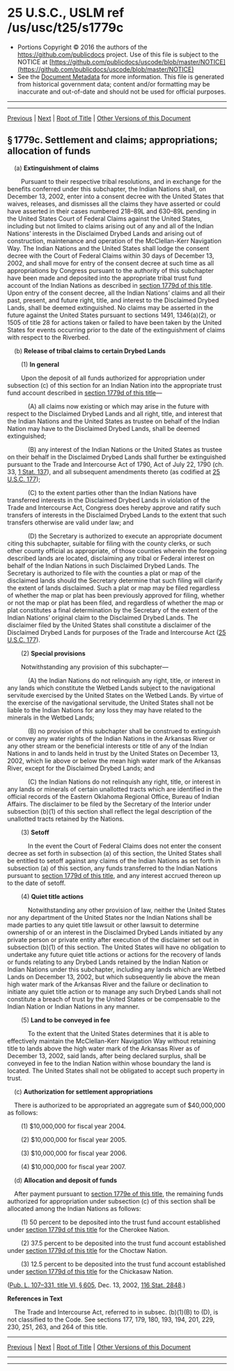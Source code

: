 ---
---

# 25 U.S.C., USLM ref /us/usc/t25/s1779c

* Portions Copyright © 2016 the authors of the https://github.com/publicdocs project.
  Use of this file is subject to the NOTICE at [https://github.com/publicdocs/uscode/blob/master/NOTICE](https://github.com/publicdocs/uscode/blob/master/NOTICE)
* See the [Document Metadata](././../../../../..//README.md) for more information.
  This file is generated from historical government data; content and/or formatting may be inaccurate and out-of-date and should not be used for official purposes.

----------
----------

[Previous](./../../../../..//us/usc/t25/ch19/schXIII/m__us_usc_t25_s1779b.md) | [Next](./../../../../..//us/usc/t25/ch19/schXIII/m__us_usc_t25_s1779d.md) | [Root of Title](./../../../../../) | [Other Versions of this Document](https://publicdocs.github.io/go/links?ns=uslm&ref=%2Fus%2Fusc%2Ft25%2Fs1779c)

## § 1779c. Settlement and claims; appropriations; allocation of funds

    (a) __Extinguishment of claims__ 

        Pursuant to their respective tribal resolutions, and in exchange for the benefits conferred under this subchapter, the Indian Nations shall, on December 13, 2002, enter into a consent decree with the United States that waives, releases, and dismisses all the claims they have asserted or could have asserted in their cases numbered 218–89L and 630–89L pending in the United States Court of Federal Claims against the United States, including but not limited to claims arising out of any and all of the Indian Nations’ interests in the Disclaimed Drybed Lands and arising out of construction, maintenance and operation of the McClellan-Kerr Navigation Way. The Indian Nations and the United States shall lodge the consent decree with the Court of Federal Claims within 30 days of December 13, 2002, and shall move for entry of the consent decree at such time as all appropriations by Congress pursuant to the authority of this subchapter have been made and deposited into the appropriate tribal trust fund account of the Indian Nations as described in [section 1779d of this title][/us/usc/t25/s1779d]. Upon entry of the consent decree, all the Indian Nations’ claims and all their past, present, and future right, title, and interest to the Disclaimed Drybed Lands, shall be deemed extinguished. No claims may be asserted in the future against the United States pursuant to sections 1491, 1346(a)(2), or 1505 of title 28 for actions taken or failed to have been taken by the United States for events occurring prior to the date of the extinguishment of claims with respect to the Riverbed.

    (b) __Release of tribal claims to certain Drybed Lands__ 

        (1) __In general__ 

        Upon the deposit of all funds authorized for appropriation under subsection (c) of this section for an Indian Nation into the appropriate trust fund account described in [section 1779d of this title][/us/usc/t25/s1779d]—

            (A) all claims now existing or which may arise in the future with respect to the Disclaimed Drybed Lands and all right, title, and interest that the Indian Nations and the United States as trustee on behalf of the Indian Nation may have to the Disclaimed Drybed Lands, shall be deemed extinguished;

            (B) any interest of the Indian Nations or the United States as trustee on their behalf in the Disclaimed Drybed Lands shall further be extinguished pursuant to the Trade and Intercourse Act of 1790, Act of July 22, 1790 (ch. 33, [1 Stat. 137][/us/stat/1/137]), and all subsequent amendments thereto (as codified at [25 U.S.C. 177][/us/usc/t25/s177]);

            (C) to the extent parties other than the Indian Nations have transferred interests in the Disclaimed Drybed Lands in violation of the Trade and Intercourse Act, Congress does hereby approve and ratify such transfers of interests in the Disclaimed Drybed Lands to the extent that such transfers otherwise are valid under law; and

            (D) the Secretary is authorized to execute an appropriate document citing this subchapter, suitable for filing with the county clerks, or such other county official as appropriate, of those counties wherein the foregoing described lands are located, disclaiming any tribal or Federal interest on behalf of the Indian Nations in such Disclaimed Drybed Lands. The Secretary is authorized to file with the counties a plat or map of the disclaimed lands should the Secretary determine that such filing will clarify the extent of lands disclaimed. Such a plat or map may be filed regardless of whether the map or plat has been previously approved for filing, whether or not the map or plat has been filed, and regardless of whether the map or plat constitutes a final determination by the Secretary of the extent of the Indian Nations’ original claim to the Disclaimed Drybed Lands. The disclaimer filed by the United States shall constitute a disclaimer of the Disclaimed Drybed Lands for purposes of the Trade and Intercourse Act ([25 U.S.C. 177][/us/usc/t25/s177]).

        (2) __Special provisions__ 

        Notwithstanding any provision of this subchapter—

            (A) the Indian Nations do not relinquish any right, title, or interest in any lands which constitute the Wetbed Lands subject to the navigational servitude exercised by the United States on the Wetbed Lands. By virtue of the exercise of the navigational servitude, the United States shall not be liable to the Indian Nations for any loss they may have related to the minerals in the Wetbed Lands;

            (B) no provision of this subchapter shall be construed to extinguish or convey any water rights of the Indian Nations in the Arkansas River or any other stream or the beneficial interests or title of any of the Indian Nations in and to lands held in trust by the United States on December 13, 2002, which lie above or below the mean high water mark of the Arkansas River, except for the Disclaimed Drybed Lands; and

            (C) the Indian Nations do not relinquish any right, title, or interest in any lands or minerals of certain unallotted tracts which are identified in the official records of the Eastern Oklahoma Regional Office, Bureau of Indian Affairs. The disclaimer to be filed by the Secretary of the Interior under subsection (b)(1) of this section shall reflect the legal description of the unallotted tracts retained by the Nations.

        (3) __Setoff__ 

            In the event the Court of Federal Claims does not enter the consent decree as set forth in subsection (a) of this section, the United States shall be entitled to setoff against any claims of the Indian Nations as set forth in subsection (a) of this section, any funds transferred to the Indian Nations pursuant to [section 1779d of this title][/us/usc/t25/s1779d], and any interest accrued thereon up to the date of setoff.

        (4) __Quiet title actions__ 

            Notwithstanding any other provision of law, neither the United States nor any department of the United States nor the Indian Nations shall be made parties to any quiet title lawsuit or other lawsuit to determine ownership of or an interest in the Disclaimed Drybed Lands initiated by any private person or private entity after execution of the disclaimer set out in subsection (b)(1) of this section. The United States will have no obligation to undertake any future quiet title actions or actions for the recovery of lands or funds relating to any Drybed Lands retained by the Indian Nation or Indian Nations under this subchapter, including any lands which are Wetbed Lands on December 13, 2002, but which subsequently lie above the mean high water mark of the Arkansas River and the failure or declination to initiate any quiet title action or to manage any such Drybed Lands shall not constitute a breach of trust by the United States or be compensable to the Indian Nation or Indian Nations in any manner.

        (5) __Land to be conveyed in fee__ 

            To the extent that the United States determines that it is able to effectively maintain the McClellan-Kerr Navigation Way without retaining title to lands above the high water mark of the Arkansas River as of December 13, 2002, said lands, after being declared surplus, shall be conveyed in fee to the Indian Nation within whose boundary the land is located. The United States shall not be obligated to accept such property in trust.

    (c) __Authorization for settlement appropriations__ 

    There is authorized to be appropriated an aggregate sum of $40,000,000 as follows:

        (1) $10,000,000 for fiscal year 2004.

        (2) $10,000,000 for fiscal year 2005.

        (3) $10,000,000 for fiscal year 2006.

        (4) $10,000,000 for fiscal year 2007.

    (d) __Allocation and deposit of funds__ 

    After payment pursuant to [section 1779e of this title][/us/usc/t25/s1779e], the remaining funds authorized for appropriation under subsection (c) of this section shall be allocated among the Indian Nations as follows:

        (1) 50 percent to be deposited into the trust fund account established under [section 1779d of this title][/us/usc/t25/s1779d] for the Cherokee Nation.

        (2) 37.5 percent to be deposited into the trust fund account established under [section 1779d of this title][/us/usc/t25/s1779d] for the Choctaw Nation.

        (3) 12.5 percent to be deposited into the trust fund account established under [section 1779d of this title][/us/usc/t25/s1779d] for the Chickasaw Nation.

([Pub. L. 107–331, title VI, § 605][/us/pl/107/331/s605], Dec. 13, 2002, [116 Stat. 2848][/us/stat/116/2848].)

 __References in Text__ 

    The Trade and Intercourse Act, referred to in subsec. (b)(1)(B) to (D), is not classified to the Code. See sections 177, 179, 180, 193, 194, 201, 229, 230, 251, 263, and 264 of this title.

----------

[Previous](./../../../../..//us/usc/t25/ch19/schXIII/m__us_usc_t25_s1779b.md) | [Next](./../../../../..//us/usc/t25/ch19/schXIII/m__us_usc_t25_s1779d.md) | [Root of Title](./../../../../../) | [Other Versions of this Document](https://publicdocs.github.io/go/links?ns=uslm&ref=%2Fus%2Fusc%2Ft25%2Fs1779c)

----------
----------

[/us/usc/t25/s1779d]: https://publicdocs.github.io/go/links?ns=uslm&ref=%2Fus%2Fusc%2Ft25%2Fs1779d
[/us/usc/t25/s1779d]: https://publicdocs.github.io/go/links?ns=uslm&ref=%2Fus%2Fusc%2Ft25%2Fs1779d
[/us/stat/1/137]: https://publicdocs.github.io/go/links?ns=uslm&ref=%2Fus%2Fstat%2F1%2F137
[/us/usc/t25/s177]: https://publicdocs.github.io/go/links?ns=uslm&ref=%2Fus%2Fusc%2Ft25%2Fs177
[/us/usc/t25/s177]: https://publicdocs.github.io/go/links?ns=uslm&ref=%2Fus%2Fusc%2Ft25%2Fs177
[/us/usc/t25/s1779d]: https://publicdocs.github.io/go/links?ns=uslm&ref=%2Fus%2Fusc%2Ft25%2Fs1779d
[/us/usc/t25/s1779e]: https://publicdocs.github.io/go/links?ns=uslm&ref=%2Fus%2Fusc%2Ft25%2Fs1779e
[/us/usc/t25/s1779d]: https://publicdocs.github.io/go/links?ns=uslm&ref=%2Fus%2Fusc%2Ft25%2Fs1779d
[/us/usc/t25/s1779d]: https://publicdocs.github.io/go/links?ns=uslm&ref=%2Fus%2Fusc%2Ft25%2Fs1779d
[/us/usc/t25/s1779d]: https://publicdocs.github.io/go/links?ns=uslm&ref=%2Fus%2Fusc%2Ft25%2Fs1779d
[/us/pl/107/331/s605]: https://publicdocs.github.io/go/links?ns=uslm&ref=%2Fus%2Fpl%2F107%2F331%2Fs605
[/us/stat/116/2848]: https://publicdocs.github.io/go/links?ns=uslm&ref=%2Fus%2Fstat%2F116%2F2848


